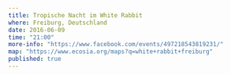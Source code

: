 ```yaml
---
title: Tropische Nacht im White Rabbit 
where: Freiburg, Deutschland
date: 2016-06-09
time: "21:00"
more-info: "https://www.facebook.com/events/497218543819231/"
map: "https://www.ecosia.org/maps?q=white+rabbit+freiburg"
published: true
---
```

